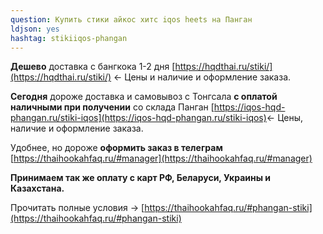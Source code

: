 ```yaml
---
question: Купить стики айкос хитс iqos heets на Панган
ldjson: yes
hashtag: stikiiqos-phangan
---
```


**Дешево** доставка с бангкока 1-2 дня [https://hqdthai.ru/stiki/](https://hqdthai.ru/stiki/) <- Цены и наличие и оформление заказа.

**Сегодня** дороже доставка и самовывоз с Тонгсала **с оплатой наличными при получении** со склада Панган [https://iqos-hqd-phangan.ru/stiki-iqos](https://iqos-hqd-phangan.ru/stiki-iqos)<- Цены, наличие и оформление заказа.

Удобнее, но дороже **оформить заказ в телеграм** [https://thaihookahfaq.ru/#manager](https://thaihookahfaq.ru/#manager)

**Принимаем так же оплату с карт РФ, Беларуси, Украины и Казахстана.**

Прочитать полные условия -> [https://thaihookahfaq.ru/#phangan-stiki](https://thaihookahfaq.ru/#phangan-stiki)
